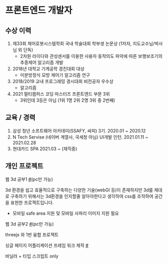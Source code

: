 # 프론트엔드 개발자
## 수상 이력
1. 제33회 제어로봇시스템학회 국내 학술대회 학부생 논문상 (1저자, 지도교수님/박사님 외 단독)
    - 2차원 라이다와 관성센서를 이용한 사용자 동작의도 파악에 따른 보행보조기의 추종제어 알고리즘 개발
2. 2018년 대학교 기계공학 경진대회 대상
    - 미분방정식 모방 제어기 알고리즘 연구
3. 2018/2019 교내 프로그래밍 경시대회 비전공자 우수상
    - 알고리즘
4. 2021 멀티캠퍼스 코딩 마스터즈 프론트엔드 부문 3위
    -  3위인데 3등은 아님 (1위 1명 2위 2명 3위 중 2번째)

## 교육 / 경력
1. 삼성 청년 소프트웨어 아카데미(SSAFY, 싸피) 3기. 2020.01 ~ 2020.12
2. N Tech Servise (네이버 계열사, 국세청 아님) UI개발 인턴. 2021.01.11 ~ 2021.02.28
3. 현대카드 SPA 2021.03 ~   (재직중)

## 개인 프로젝트
웹 3d 공부1 [#](https://dororodoroddo.github.io/list)(pc만 가능)

3d 환경을 쉽고 효율적으로 구축하는 다양한 기술(webGl 등)이 존재하지만 
3d를 제대로 구축하기 위해서는 3d환경을 인지할줄 알아야한다고 생각하여 css를 조작하여 공간을 표현한 프로젝트입니다.
* 모바일 safe area 지원 및 모바일 사파리 이미지 지원 필요

웹 3d 공부2 [#](https://dororodoroddo.github.io/three.html)(pc만 가능)

threejs 와 1번 융합 프로젝트

싱글 페이지 어플리케이션 프레임 워크 제작 [#](https://github.com/dororodoroddo/annyeong-js)

바닐라 + 타입 스크립트 only
